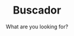 ---
layout: search
title: Buscador
permalink: /search/
subtitle: "What are you looking for?"
feature-img: "assets/img/pexels/search-map.jpeg"
icon: "fa-search"
---
